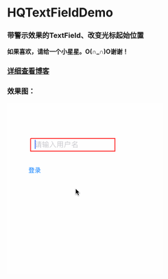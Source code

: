 # HQTextFieldDemo

### 带警示效果的TextField、改变光标起始位置

**如果喜欢，请给一个小星星。O(∩_∩)O谢谢！**

### [详细查看博客](https://blog.csdn.net/u010960265/article/details/82905395)

### 效果图：
![images](https://github.com/HanQiGod/HQTextFieldDemo/blob/master/HQTextFieldDemo/txtfield.gif)
